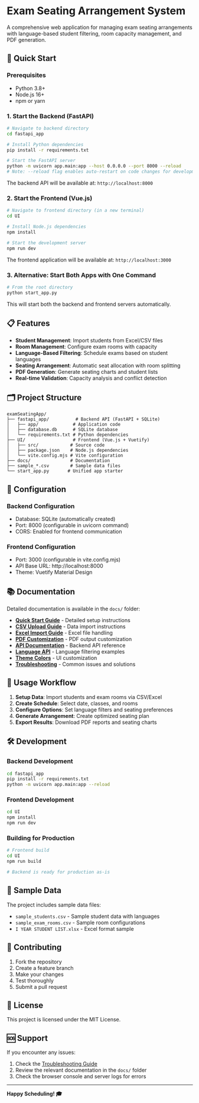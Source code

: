 # Exam Seating Arrangement System

A comprehensive web application for managing exam seating arrangements with language-based student filtering, room capacity management, and PDF generation.

## 🚀 Quick Start

### Prerequisites
- Python 3.8+
- Node.js 16+
- npm or yarn

### 1. Start the Backend (FastAPI)

```bash
# Navigate to backend directory
cd fastapi_app

# Install Python dependencies
pip install -r requirements.txt

# Start the FastAPI server
python -m uvicorn app.main:app --host 0.0.0.0 --port 8000 --reload
# Note: --reload flag enables auto-restart on code changes for development
```

The backend API will be available at: `http://localhost:8000`

### 2. Start the Frontend (Vue.js)

```bash
# Navigate to frontend directory (in a new terminal)
cd UI

# Install Node.js dependencies
npm install

# Start the development server
npm run dev
```

The frontend application will be available at: `http://localhost:3000`

### 3. Alternative: Start Both Apps with One Command

```bash
# From the root directory
python start_app.py
```

This will start both the backend and frontend servers automatically.

## 📋 Features

- **Student Management**: Import students from Excel/CSV files
- **Room Management**: Configure exam rooms with capacity
- **Language-Based Filtering**: Schedule exams based on student languages
- **Seating Arrangement**: Automatic seat allocation with room splitting
- **PDF Generation**: Generate seating charts and student lists
- **Real-time Validation**: Capacity analysis and conflict detection

## 🗂️ Project Structure

```
examSeatingApp/
├── fastapi_app/          # Backend API (FastAPI + SQLite)
│   ├── app/             # Application code
│   ├── database.db      # SQLite database
│   └── requirements.txt # Python dependencies
├── UI/                  # Frontend (Vue.js + Vuetify)
│   ├── src/            # Source code
│   ├── package.json    # Node.js dependencies
│   └── vite.config.mjs # Vite configuration
├── docs/               # Documentation
├── sample_*.csv        # Sample data files
└── start_app.py       # Unified app starter
```

## 🔧 Configuration

### Backend Configuration
- Database: SQLite (automatically created)
- Port: 8000 (configurable in uvicorn command)
- CORS: Enabled for frontend communication

### Frontend Configuration
- Port: 3000 (configurable in vite.config.mjs)
- API Base URL: http://localhost:8000
- Theme: Vuetify Material Design

## 📚 Documentation

Detailed documentation is available in the `docs/` folder:

- **[Quick Start Guide](docs/QUICK_START.md)** - Detailed setup instructions
- **[CSV Upload Guide](docs/CSV_UPLOAD_GUIDE.md)** - Data import instructions
- **[Excel Import Guide](docs/UI_EXCEL_IMPORT_GUIDE.md)** - Excel file handling
- **[PDF Customization](docs/PDF_CUSTOMIZATION_GUIDE.md)** - PDF output customization
- **[API Documentation](docs/BULK_IMPORT_API.md)** - Backend API reference
- **[Language API](docs/LANGUAGE_API_EXAMPLE.md)** - Language filtering examples
- **[Theme Colors](docs/THEME_COLORS.md)** - UI customization
- **[Troubleshooting](docs/TROUBLESHOOTING.md)** - Common issues and solutions

## 🎯 Usage Workflow

1. **Setup Data**: Import students and exam rooms via CSV/Excel
2. **Create Schedule**: Select date, classes, and rooms
3. **Configure Options**: Set language filters and seating preferences
4. **Generate Arrangement**: Create optimized seating plan
5. **Export Results**: Download PDF reports and seating charts

## 🛠️ Development

### Backend Development
```bash
cd fastapi_app
pip install -r requirements.txt
python -m uvicorn app.main:app --reload
```

### Frontend Development
```bash
cd UI
npm install
npm run dev
```

### Building for Production
```bash
# Frontend build
cd UI
npm run build

# Backend is ready for production as-is
```

## 📝 Sample Data

The project includes sample data files:
- `sample_students.csv` - Sample student data with languages
- `sample_exam_rooms.csv` - Sample room configurations
- `I YEAR STUDENT LIST.xlsx` - Excel format sample

## 🤝 Contributing

1. Fork the repository
2. Create a feature branch
3. Make your changes
4. Test thoroughly
5. Submit a pull request

## 📄 License

This project is licensed under the MIT License.

## 🆘 Support

If you encounter any issues:
1. Check the [Troubleshooting Guide](docs/TROUBLESHOOTING.md)
2. Review the relevant documentation in the `docs/` folder
3. Check the browser console and server logs for errors

---

**Happy Scheduling! 🎓**
